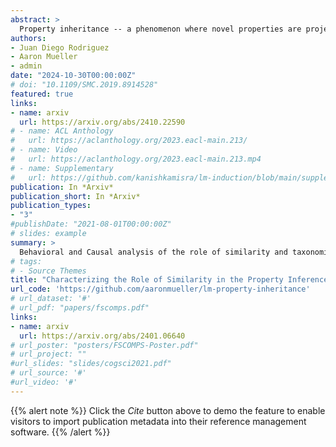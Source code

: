 ```yaml
---
abstract: >
  Property inheritance -- a phenomenon where novel properties are projected from higher level categories (e.g., birds) to lower level ones (e.g., sparrows) -- provides a unique window into how humans organize and deploy conceptual knowledge. It is debated whether this ability arises due to explicitly stored taxonomic knowledge vs. simple computations of similarity between mental representations. How are these mechanistic hypotheses manifested in contemporary language models? In this work, we investigate how LMs perform property inheritance with behavioral and causal representational analysis experiments. We find that taxonomy and categorical similarities are not mutually exclusive in LMs' property inheritance behavior. That is, LMs are more likely to project novel properties from one category to the other when they are taxonomically related and at the same time, highly similar. Our findings provide insight into the conceptual structure of language models and may suggest new psycholinguistic experiments for human subjects.
authors:
- Juan Diego Rodriguez
- Aaron Mueller
- admin 
date: "2024-10-30T00:00:00Z"
# doi: "10.1109/SMC.2019.8914528"
featured: true
links:
- name: arxiv
  url: https://arxiv.org/abs/2410.22590
# - name: ACL Anthology
#   url: https://aclanthology.org/2023.eacl-main.213/
# - name: Video
#   url: https://aclanthology.org/2023.eacl-main.213.mp4
# - name: Supplementary
#   url: https://github.com/kanishkamisra/lm-induction/blob/main/supplemental.pdf
publication: In *Arxiv*
publication_short: In *Arxiv*
publication_types:
- "3"
#publishDate: "2021-08-01T00:00:00Z"
# slides: example
summary: >
  Behavioral and Causal analysis of the role of similarity and taxonomic relations in Language Models' Property Inferences.
# tags:
# - Source Themes
title: "Characterizing the Role of Similarity in the Property Inferences of Language Models"
url_code: 'https://github.com/aaronmueller/lm-property-inheritance'
# url_dataset: '#'
# url_pdf: "papers/fscomps.pdf"
links:
- name: arxiv
  url: https://arxiv.org/abs/2401.06640
# url_poster: "posters/FSCOMPS-Poster.pdf"
# url_project: ""
#url_slides: "slides/cogsci2021.pdf"
# url_source: '#'
#url_video: '#'
---
```


{{% alert note %}}
Click the *Cite* button above to demo the feature to enable visitors to import publication metadata into their reference management software.
{{% /alert %}}

